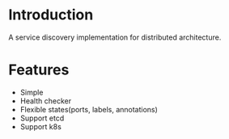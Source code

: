 # Introduction
A service discovery implementation for distributed architecture.


# Features
* Simple
* Health checker
* Flexible states(ports, labels, annotations) 
* Support etcd
* Support k8s